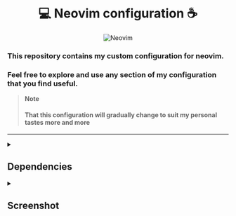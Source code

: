 <div align="center">

# :computer: Neovim configuration :coffee:

<img src="https://upload.wikimedia.org/wikipedia/commons/thumb/4/4f/Neovim-logo.svg/2560px-Neovim-logo.svg.png" alt="Neovim" height="90" />

</div>

### This repository contains my custom configuration for neovim.

### Feel free to explore and use any section of my configuration that you find useful.

> __Note__
> #### That this configuration will gradually change to suit my personal tastes more and more

---

<details>
 	<summary><h2>Dependencies</h2></summary>

<div align="center">

```console
foo@bar:~$ sudo apt install python3-pip
```

```console
foo@bar:~$ python3 -m pip install pipenv
```

```console
foo@bar:~$ sudo apt install python3-neovim
```

</div>
</details>

<details>
 	<summary><h2>Screenshot</h2></summary>

<div align="center">
<img src="./Screenshot/01.png" alt="Screenshot"/>

<img src="./Screenshot/02.png" alt="Screenshot"/>

<img src="./Screenshot/03.png" alt="Screenshot"/>
</div>
</details>

